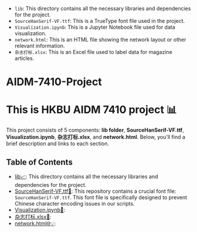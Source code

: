 - `lib`: This directory contains all the necessary libraries and dependencies for the project.
- `SourceHanSerif-VF.ttf`: This is a TrueType font file used in the project.
- `Visualization.ipynb`: This is a Jupyter Notebook file used for data visualization.
- `network.html`: This is an HTML file showing the network layout or other relevant information.
- `杂志打标.xlsx`: This is an Excel file used to label data for magazine articles.

# AIDM-7410-Project

# This is HKBU AIDM 7410 project 📊

This project consists of 5 components: **lib folder**, **SourceHanSerif-VF.ttf**, **Visualization.ipynb**, **杂志打标.xlsx**, and **network.html**. Below, you'll find a brief description and links to each section.

## Table of Contents

- [lib📈](/lib): This directory contains all the necessary libraries and dependencies for the project.
- [SourceHanSerif-VF.ttf🚀](/SourceHanSerif-VF.ttf): This repository contains a crucial font file: `SourceHanSerif-VF.ttf`. This font file is specifically designed to prevent Chinese character encoding issues in our scripts. 
- [Visualization.ipynb🎨](/Visualization.ipynb): 
- [杂志打标.xlsx📄](/杂志打标.xlsx): 
- [network.html🌐💡](/network.html): 
